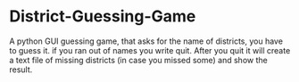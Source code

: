 # District-Guessing-Game
A python GUI guessing game, that asks for the name of districts, you have to guess it. if you ran out of names you write quit. After you quit it will create a text file of missing districts (in case you missed some) and show the result.
